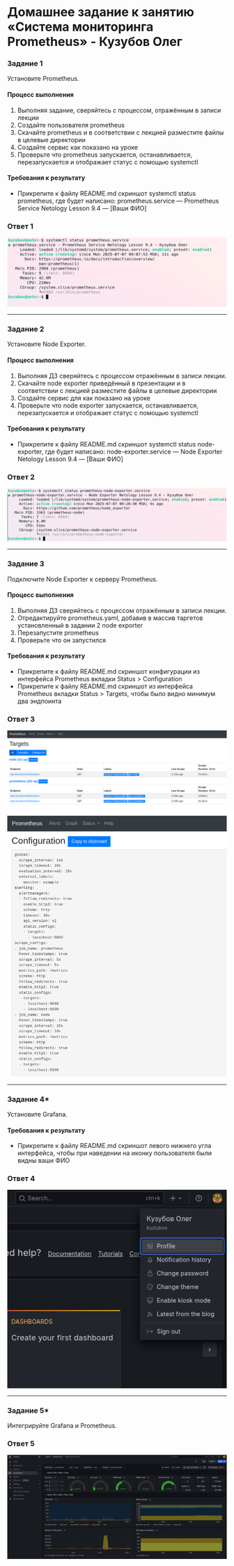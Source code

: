# Домашнее задание к занятию «Система мониторинга Prometheus» - Кузубов Олег


### Задание 1
Установите Prometheus.

#### Процесс выполнения
1. Выполняя задание, сверяйтесь с процессом, отражённым в записи лекции
2. Создайте пользователя prometheus
3. Скачайте prometheus и в соответствии с лекцией разместите файлы в целевые директории
4. Создайте сервис как показано на уроке
5. Проверьте что prometheus запускается, останавливается, перезапускается и отображает статус с помощью systemctl

#### Требования к результату
- Прикрепите к файлу README.md скриншот systemctl status prometheus, где будет написано: prometheus.service — Prometheus Service Netology Lesson 9.4 — [Ваши ФИО]

### Ответ 1

![Скриншот-1](https://github.com/EscEller/netology-homework/blob/main/hw-04/png/1.png)

---

### Задание 2
Установите Node Exporter.

#### Процесс выполнения
1. Выполняя ДЗ сверяйтесь с процессом отражённым в записи лекции.
3. Скачайте node exporter приведённый в презентации и в соответствии с лекцией разместите файлы в целевые директории
4. Создайте сервис для как показано на уроке
5. Проверьте что node exporter запускается, останавливается, перезапускается и отображает статус с помощью systemctl

#### Требования к результату
- Прикрепите к файлу README.md скриншот systemctl status node-exporter, где будет написано: node-exporter.service — Node Exporter Netology Lesson 9.4 — [Ваши ФИО]

### Ответ 2

![Скриншот-2](https://github.com/EscEller/netology-homework/blob/main/hw-04/png/2.png)

---

### Задание 3
Подключите Node Exporter к серверу Prometheus.

#### Процесс выполнения
1. Выполняя ДЗ сверяйтесь с процессом отражённым в записи лекции.
2. Отредактируйте prometheus.yaml, добавив в массив таргетов установленный в задании 2 node exporter
3. Перезапустите prometheus
4. Проверьте что он запустился

#### Требования к результату
- Прикрепите к файлу README.md скриншот конфигурации из интерфейса Prometheus вкладки Status > Configuration
- Прикрепите к файлу README.md скриншот из интерфейса Prometheus вкладки Status > Targets, чтобы было видно минимум два эндпоинта

### Ответ 3

![Скриншот-3](https://github.com/EscEller/netology-homework/blob/main/hw-04/png/3.png)
![Скриншот-4](https://github.com/EscEller/netology-homework/blob/main/hw-04/png/4.png)

---

### Задание 4*
Установите Grafana.

#### Требования к результату
- Прикрепите к файлу README.md скриншот левого нижнего угла интерфейса, чтобы при наведении на иконку пользователя были видны ваши ФИО

### Ответ 4

![Скриншот-5](https://github.com/EscEller/netology-homework/blob/main/hw-04/png/5.png)

---

### Задание 5*
Интегрируйте Grafana и Prometheus.

### Ответ 5

![Скриншот-6](https://github.com/EscEller/netology-homework/blob/main/hw-04/png/6.png)
